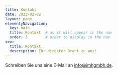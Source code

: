 ```yaml
---
title: Kontakt
date: 2023-02-02
layout: page
eleventyNavigation:
  key: main
  title: Kontakt  # as it will appear in the nav
  order: 3        # order to display in the nav
seo:
  title: Kontakt
  description: Ihr direkter Draht zu uns!
---
```


Schreiben Sie uns eine E-Mail an info@imhgmbh.de.
